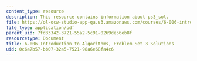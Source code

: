 ```yaml
---
content_type: resource
description: This resource contains information about ps3_sol.
file: https://ol-ocw-studio-app-qa.s3.amazonaws.com/courses/6-006-introduction-to-algorithms-fall-2011/0c6a7b57bb0732a5752198a6e68fa4c6_MIT6_006F11_ps3_sol.pdf
file_type: application/pdf
parent_uid: 7fd33342-3721-55a2-5c91-0269de56eb8f
resourcetype: Document
title: 6.006 Introduction to Algorithms, Problem Set 3 Solutions
uid: 0c6a7b57-bb07-32a5-7521-98a6e68fa4c6
---
```

